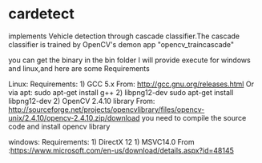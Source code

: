 # cardetect

implements Vehicle detection through cascade classifier.The cascade classifier is trained by OpenCV's demon app "opencv_traincascade"

you can get the binary in the bin folder
I will provide execute for windows and linux,and here are some Requirements

Linux:
	Requirements:
		1) GCC 5.x
		   From: http://gcc.gnu.org/releases.html
		   Or via apt:
		   sudo apt-get install g++
		2) libpng12-dev 
		   sudo apt-get install libpng12-dev
		2) OpenCV 2.4.10 library
		   From: http://sourceforge.net/projects/opencvlibrary/files/opencv-unix/2.4.10/opencv-2.4.10.zip/download
	you need to compile the source code and install opencv library

windows:
	Requirements:
		1) DirectX 12
		1) MSVC14.0
		   From :https://www.microsoft.com/en-us/download/details.aspx?id=48145
